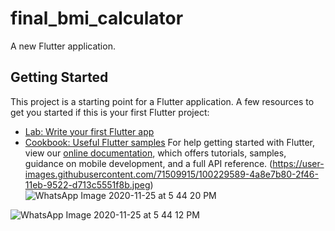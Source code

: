# final_bmi_calculator
A new Flutter application.
## Getting Started
This project is a starting point for a Flutter application.
A few resources to get you started if this is your first Flutter project:
- [Lab: Write your first Flutter app](https://flutter.dev/docs/get-started/codelab)
- [Cookbook: Useful Flutter samples](https://flutter.dev/docs/cookbook)
For help getting started with Flutter, view our
[online documentation](https://flutter.dev/docs), which offers tutorials,
samples, guidance on mobile development, and a full API reference.
(https://user-images.githubusercontent.com/71509915/100229589-4a8e7b80-2f46-11eb-9522-d713c5551f8b.jpeg)
![WhatsApp Image 2020-11-25 at 5 44 20 PM](https://user-images.githubusercontent.com/71509915/100229589-4a8e7b80-2f46-11eb-9522-d713c5551f8b.jpeg)

![WhatsApp Image 2020-11-25 at 5 44 12 PM](https://user-images.githubusercontent.com/71509915/100230578-b45b5500-2f47-11eb-9238-1eed6dab70ea.jpeg)
